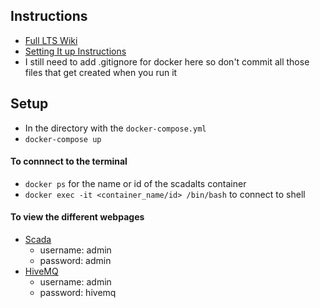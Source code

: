 ## Instructions
- [Full LTS Wiki](https://github.com/SCADA-LTS/Scada-LTS/wiki)
- [Setting It up Instructions](https://github.com/SCADA-LTS/Scada-LTS/wiki/Scada-LTS-docker-compose-tutorial)
- I still need to add .gitignore for docker here so don't commit all those files that get created when you run it

## Setup
- In the directory with the `docker-compose.yml`
- `docker-compose up`

#### To connnect to the terminal
- `docker ps` for the name or id of the scadalts container
- `docker exec -it <container_name/id> /bin/bash` to connect to shell

#### To view the different webpages
- [Scada](http://localhost:8080/Scada-LTS/)
  - username: admin
  - password: admin
- [HiveMQ](http://localhost:8081/)
  - username: admin
  - password: hivemq
